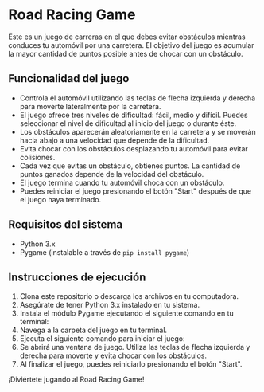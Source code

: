 # Road Racing Game

Este es un juego de carreras en el que debes evitar obstáculos mientras conduces tu automóvil por una carretera. El objetivo del juego es acumular la mayor cantidad de puntos posible antes de chocar con un obstáculo.

## Funcionalidad del juego

- Controla el automóvil utilizando las teclas de flecha izquierda y derecha para moverte lateralmente por la carretera.
- El juego ofrece tres niveles de dificultad: fácil, medio y difícil. Puedes seleccionar el nivel de dificultad al inicio del juego o durante éste.
- Los obstáculos aparecerán aleatoriamente en la carretera y se moverán hacia abajo a una velocidad que depende de la dificultad.
- Evita chocar con los obstáculos desplazando tu automóvil para evitar colisiones.
- Cada vez que evitas un obstáculo, obtienes puntos. La cantidad de puntos ganados depende de la velocidad del obstáculo.
- El juego termina cuando tu automóvil choca con un obstáculo.
- Puedes reiniciar el juego presionando el botón "Start" después de que el juego haya terminado.

## Requisitos del sistema

- Python 3.x
- Pygame (instalable a través de `pip install pygame`)

## Instrucciones de ejecución

1. Clona este repositorio o descarga los archivos en tu computadora.
2. Asegúrate de tener Python 3.x instalado en tu sistema.
3. Instala el módulo Pygame ejecutando el siguiente comando en tu terminal:
4. Navega a la carpeta del juego en tu terminal.
5. Ejecuta el siguiente comando para iniciar el juego:
6. Se abrirá una ventana de juego. Utiliza las teclas de flecha izquierda y derecha para moverte y evita chocar con los obstáculos.
7. Al finalizar el juego, puedes reiniciarlo presionando el botón "Start".

¡Diviértete jugando al Road Racing Game!
